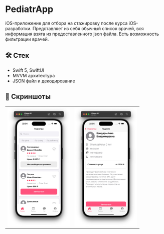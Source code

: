 # PediatrApp
iOS-приложение для отбора на стажировку после курса iOS-разработки. Представляет из себя обычный список врачей, вся информация взята из предоставленного json файла. Есть возможность фильтрации врачей.

## 🛠 Стек
- Swift 5, SwiftUI
- MVVM архитектура
- JSON файл и декодирование

## 📸 Скриншоты
<table>
<tr>
<td><img src="screenshots/s_1.jpg" width="200"/></td>
<td><img src="screenshots/s_2.jpg" width="200"/></td>
</tr>
</table>
